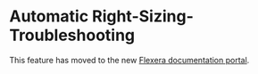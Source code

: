# Automatic Right-Sizing-Troubleshooting

This feature has moved to the new [Flexera documentation portal]( https://docs-spot.flexera.com/ocean/features/ocean-cluster-right-sizing-tab).
